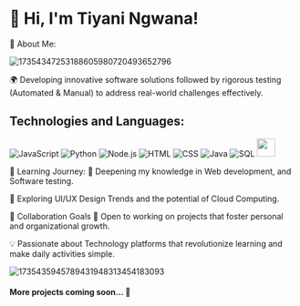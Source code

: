
# 👋 Hi, I'm Tiyani Ngwana!


🌟 About Me:

![17354347253188605980720493652796](https://github.com/user-attachments/assets/b4433481-0419-4940-876b-2e1305c40331)




🌍 Developing innovative software solutions followed by rigorous testing (Automated & Manual) to address real-world challenges effectively.


## Technologies and Languages:

![JavaScript](https://skillicons.dev/icons?i=js)
![Python](https://skillicons.dev/icons?i=python)
![Node.js](https://skillicons.dev/icons?i=nodejs)
![HTML](https://skillicons.dev/icons?i=html)
![CSS](https://skillicons.dev/icons?i=css)
![Java](https://skillicons.dev/icons?i=java)
![SQL](https://skillicons.dev/icons?i=mysql)
<img height="32" width="32" src="https://cdn.jsdelivr.net/npm/simple-icons@v13/icons/jira.svg" />

🌱 Learning Journey:
🔐 Deepening my knowledge in Web development, and Software testing.

🎨 Exploring UI/UX Design Trends and the potential of Cloud Computing.

👯 Collaboration Goals
🤝 Open to working on projects that foster personal and organizational growth.

💡 Passionate about Technology platforms that revolutionize learning and make daily activities simple.

![1735435945789431948313454183093](https://github.com/user-attachments/assets/477ec99c-fcd4-4d2d-963c-9a535ee06db1)


#### More projects coming soon... 📇

<!--
**ngwanatiyani/ngwanatiyani** is a ✨ _special_ ✨ repository because its `README.md` (this file) appears on your GitHub profile.


-->
